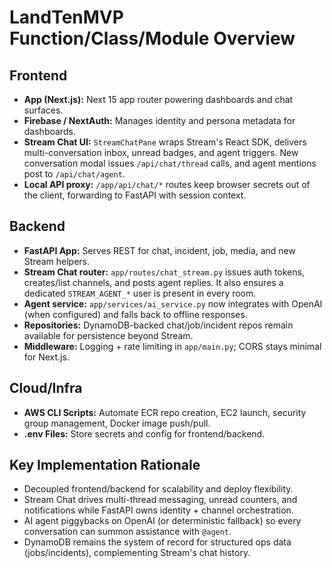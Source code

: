 # LandTenMVP Function/Class/Module Overview

## Frontend
- **App (Next.js):** Next 15 app router powering dashboards and chat surfaces.
- **Firebase / NextAuth:** Manages identity and persona metadata for dashboards.
- **Stream Chat UI:** `StreamChatPane` wraps Stream's React SDK, delivers multi-conversation inbox, unread badges, and agent triggers. New conversation modal issues `/api/chat/thread` calls, and agent mentions post to `/api/chat/agent`.
- **Local API proxy:** `/app/api/chat/*` routes keep browser secrets out of the client, forwarding to FastAPI with session context.

## Backend
- **FastAPI App:** Serves REST for chat, incident, job, media, and new Stream helpers.
- **Stream Chat router:** `app/routes/chat_stream.py` issues auth tokens, creates/list channels, and posts agent replies. It also ensures a dedicated `STREAM_AGENT_*` user is present in every room.
- **Agent service:** `app/services/ai_service.py` now integrates with OpenAI (when configured) and falls back to offline responses.
- **Repositories:** DynamoDB-backed chat/job/incident repos remain available for persistence beyond Stream.
- **Middleware:** Logging + rate limiting in `app/main.py`; CORS stays minimal for Next.js.

## Cloud/Infra
- **AWS CLI Scripts:** Automate ECR repo creation, EC2 launch, security group management, Docker image push/pull.
- **.env Files:** Store secrets and config for frontend/backend.

## Key Implementation Rationale
- Decoupled frontend/backend for scalability and deploy flexibility.
- Stream Chat drives multi-thread messaging, unread counters, and notifications while FastAPI owns identity + channel orchestration.
- AI agent piggybacks on OpenAI (or deterministic fallback) so every conversation can summon assistance with `@agent`.
- DynamoDB remains the system of record for structured ops data (jobs/incidents), complementing Stream's chat history.
